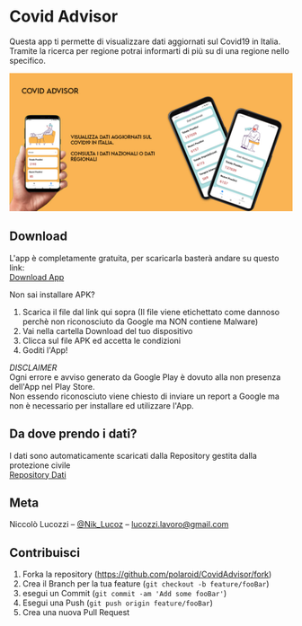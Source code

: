 # Covid Advisor 
Questa app ti permette di visualizzare dati aggiornati sul Covid19 in Italia.</br>
Tramite la ricerca per regione potrai informarti di più su di una regione nello specifico.

![](bannerApp.jpg)

## Download

L'app è completamente gratuita,
per scaricarla basterà andare su questo link:</br>
[Download App](https://github.com/NikLucoz/CovidAdvisor/raw/main/Builds/APK/CovidAdvisor.apk)

Non sai installare APK?

1. Scarica il file dal link qui sopra (Il file viene etichettato come dannoso perchè non riconosciuto da Google ma NON contiene Malware)
2. Vai nella cartella Download del tuo dispositivo
3. Clicca sul file APK ed accetta le condizioni
4. Goditi l'App!

*DISCLAIMER*</br>
Ogni errore e avviso generato da Google Play è dovuto alla non presenza dell'App nel Play Store.</br>
Non essendo riconosciuto viene chiesto di inviare un report a Google ma non è necessario per installare ed utilizzare l'App.</br>

## Da dove prendo i dati?

I dati sono automaticamente scaricati dalla Repository gestita dalla protezione civile</br>
[Repository Dati](https://github.com/pcm-dpc/COVID-19)

## Meta

Niccolò Lucozzi – [@Nik_Lucoz](https://www.instagram.com/nik_lucoz/) – lucozzi.lavoro@gmail.com

## Contribuisci

1. Forka la repository (<https://github.com/polaroid/CovidAdvisor/fork>)
2. Crea il Branch per la tua feature (`git checkout -b feature/fooBar`)
3. esegui un Commit (`git commit -am 'Add some fooBar'`)
4. Esegui una Push (`git push origin feature/fooBar`)
5. Crea una nuova Pull Request

